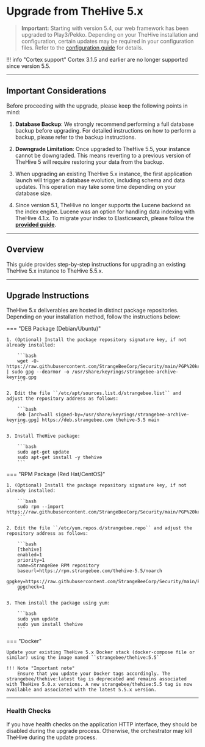 # Upgrade from TheHive 5.x

> **Important:** Starting with version 5.4, our web framework has been upgraded to Play3/Pekko. Depending on your TheHive installation and configuration, certain updates may be required in your configuration files. Refer to the [configuration guide](../configuration/pekko.md) for details.

!!! info "Cortex support"
    <!-- md:version 5.5 --> Cortex 3.1.5 and earlier are no longer supported since version 5.5.

---

## Important Considerations

Before proceeding with the upgrade, please keep the following points in mind:

1. **Database Backup**: We strongly recommend performing a full database backup before upgrading. For detailed instructions on how to perform a backup, please refer to the backup instructions.

2. **Downgrade Limitation**: Once upgraded to TheHive 5.5, your instance cannot be downgraded. This means reverting to a previous version of TheHive 5 will require restoring your data from the backup.

3. When upgrading an existing TheHive 5.x instance, the first application launch will trigger a database evolution, including schema and data updates. This operation may take some time depending on your database size.

4. Since version 5.1, TheHive no longer supports the Lucene backend as the index engine. Lucene was an option for handling data indexing with TheHive 4.1.x. To migrate your index to Elasticsearch, please follow the [**provided guide**](../operations/change-index.md).

---

## Overview

This guide provides step-by-step instructions for upgrading an existing TheHive 5.x instance to TheHive 5.5.x.

---

## Upgrade Instructions

TheHive 5.x deliverables are hosted in distinct package repositories. Depending on your installation method, follow the instructions below:


=== "DEB Package (Debian/Ubuntu)"

    1. (Optional) Install the package repository signature key, if not already installed:

        ```bash
        wget -O- https://raw.githubusercontent.com/StrangeBeeCorp/Security/main/PGP%20keys/packages.key | sudo gpg --dearmor -o /usr/share/keyrings/strangebee-archive-keyring.gpg
        ```

    2. Edit the file ``/etc/apt/sources.list.d/strangebee.list`` and adjust the repository address as follows:

        ```bash
        deb [arch=all signed-by=/usr/share/keyrings/strangebee-archive-keyring.gpg] https://deb.strangebee.com thehive-5.5 main
        ``` 

    3. Install TheHive package:

        ```bash
        sudo apt-get update
        sudo apt-get install -y thehive 
        ``` 

=== "RPM Package (Red Hat/CentOS)"

    1. (Optional) Install the package repository signature key, if not already installed:

        ```bash
        sudo rpm --import https://raw.githubusercontent.com/StrangeBeeCorp/Security/main/PGP%20keys/packages.key
        ```

    2. Edit the file ``/etc/yum.repos.d/strangebee.repo`` and adjust the repository address as follows:

        ```bash
        [thehive]
        enabled=1
        priority=1
        name=StrangeBee RPM repository
        baseurl=https://rpm.strangebee.com/thehive-5.5/noarch
        gpgkey=https://raw.githubusercontent.com/StrangeBeeCorp/Security/main/PGP%20keys/packages.key
        gpgcheck=1
        ``` 

    3. Then install the package using yum:

        ```bash
        sudo yum update
        sudo yum install thehive 
        ``` 

=== "Docker"

    Update your existing TheHive 5.x Docker stack (docker-compose file or similar) using the image named ``strangebee/thehive:5.5``

    !!! Note "Important note"
        Ensure that you update your Docker tags accordingly. The strangebee/thehive:latest tag is deprecated and remains associated with TheHive 5.0.x versions. A new strangebee/thehive:5.5 tag is now available and associated with the latest 5.5.x version.

---

### Health Checks

If you have health checks on the application HTTP interface, they should be disabled during the upgrade process. Otherwise, the orchestrator may kill TheHive during the update process.

&nbsp;